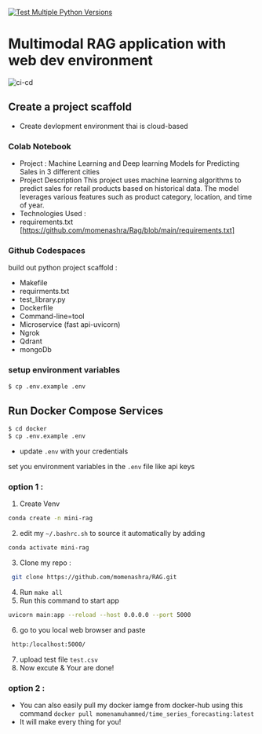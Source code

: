 [![Test Multiple Python Versions](https://github.com/momenashra/Rag/actions/workflows/my-workflow.yml/badge.svg)](https://github.com/momenashra/Rag/actions/workflows/my-workflow.yml)
# Multimodal RAG application with web dev environment
![ci-cd](https://miro.medium.com/v2/resize:fit:1100/format:webp/1*QPH4dpcdC-BwA_eQykLu2Q.png)

## Create a project scaffold
* Create devlopment environment thai is cloud-based 
### Colab Notebook
* Project : Machine Learning and Deep learning Models for Predicting Sales in 3 different cities
* Project Description This project uses machine learning algorithms to predict sales for retail products based on historical data. The model leverages various features such as product category, location, and time of year.
* Technologies Used :
* ‎requirements.txt [https://github.com/momenashra/Rag/blob/main/requirements.txt]
### Github Codespaces 
build out python project scaffold :
*  Makefile
*  requirments.txt
*  test_library.py
*  Dockerfile
*  Command-line=tool
*  Microservice (fast api-uvicorn)
*  Ngrok
*  Qdrant
*  mongoDb
### setup environment variables
```bash
$ cp .env.example .env
```
## Run Docker Compose Services

```bash
$ cd docker
$ cp .env.example .env
```

- update `.env` with your credentials

set you environment variables in the `.env` file like api keys
### option 1 :
1. Create Venv
 ```bash
 conda create -n mini-rag 
```
2. edit my  `~/.bashrc.sh` to source it automatically by adding
 ```bash
 conda activate mini-rag 
```
3. Clone my repo :
```bash
 git clone https://github.com/momenashra/RAG.git 
```
4. Run `make all`
5. Run this command to start app
 ```bash
 uvicorn main:app --reload --host 0.0.0.0 --port 5000
```
6. go to you local web browser and paste
 ```bash
  http:/localhost:5000/
``` 
7. upload test file `test.csv`
8. Now excute & Your are done!
### option 2 :
* You can also easily pull my docker iamge from docker-hub using this command `docker pull momenamuhammed/time_series_forecasting:latest`
* It will make every thing for you!

